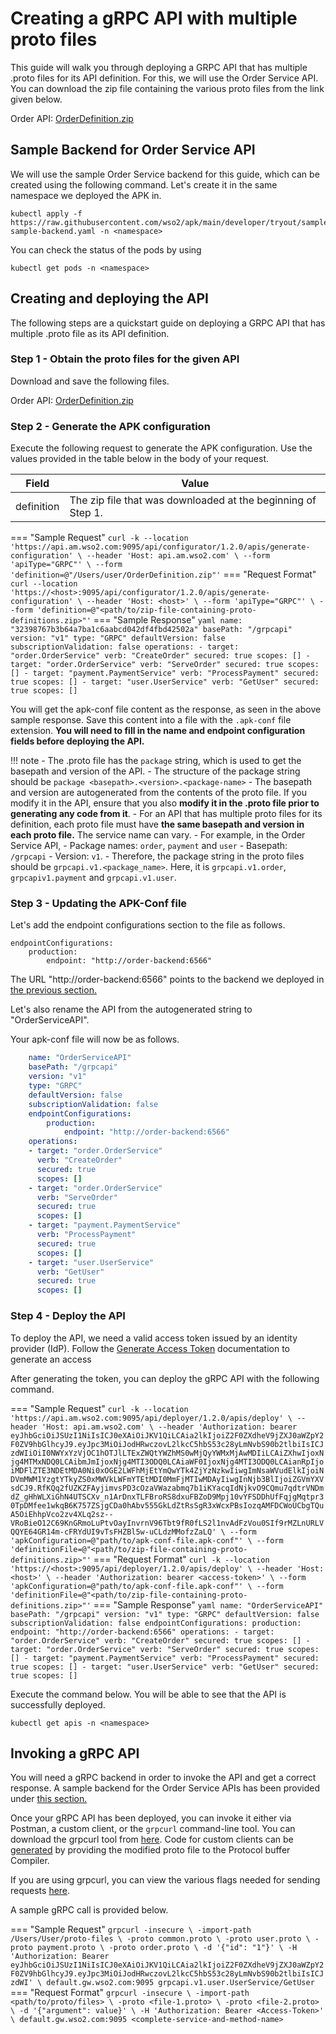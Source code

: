 # Creating a gRPC API with multiple proto files

This guide will walk you through deploying a GRPC API that has multiple .proto files for its API definition. For this, we will use the Order Service API. You can download the zip file containing the various proto files from the link given below.

Order API: [OrderDefinition.zip](../../../assets/files/get-started/OrderDefinition.zip)

## Sample Backend for Order Service API

We will use the sample Order Service backend for this guide, which can be created using the following command. Let's create it in the same namespace we deployed the APK in.

```
kubectl apply -f https://raw.githubusercontent.com/wso2/apk/main/developer/tryout/samples/order-sample-backend.yaml -n <namespace>
```

You can check the status of the pods by using 
```
kubectl get pods -n <namespace>
```

## Creating and deploying the API

The following steps are a quickstart guide on deploying a GRPC API that has multiple .proto file as its API definition. 

### Step 1 - Obtain the proto files for the given API

Download and save the following files.

Order API: [OrderDefinition.zip](../../../assets/files/get-started/OrderDefinition.zip)

### Step 2 - Generate the APK configuration

Execute the following request to generate the APK configuration. Use the values provided in the table below in the body of your request. 

| Field      | Value                                                        |
| ---------- | ------------------------------------------------------------ |
| definition | The zip file that was downloaded at the beginning of Step 1. |

=== "Sample Request"
    ```
    curl -k --location 'https://api.am.wso2.com:9095/api/configurator/1.2.0/apis/generate-configuration' \
    --header 'Host: api.am.wso2.com' \
    --form 'apiType="GRPC"' \
    --form 'definition=@"/Users/user/OrderDefinition.zip"'
    ```
=== "Request Format"
    ```
    curl --location 'https://<host>:9095/api/configurator/1.2.0/apis/generate-configuration' \
    --header 'Host: <host>' \
    --form 'apiType="GRPC"' \
    --form 'definition=@"<path/to/zip-file-containing-proto-definitions.zip>"'
    ```
=== "Sample Response"
    ```yaml
    name: "32398767b3b64a7ba1c6aabcd042df4fbd42502a"
    basePath: "/grpcapi"
    version: "v1"
    type: "GRPC"
    defaultVersion: false
    subscriptionValidation: false
    operations:
    - target: "order.OrderService"
      verb: "CreateOrder"
      secured: true
      scopes: []
    - target: "order.OrderService"
      verb: "ServeOrder"
      secured: true
      scopes: []
    - target: "payment.PaymentService"
      verb: "ProcessPayment"
      secured: true
      scopes: []
    - target: "user.UserService"
      verb: "GetUser"
      secured: true
      scopes: []
    ```

You will get the apk-conf file content as the response, as seen in the above sample response. Save this content into a file with the `.apk-conf` file extension. **You will need to fill in the name and endpoint configuration fields before deploying the API.**

!!! note
    - The .proto file has the `package` string, which is used to get the basepath and version of the API.
    - The structure of the package string should be `package <basepath>.<version>.<package-name>`
    - The basepath and version are autogenerated from the contents of the proto file. If you modify it in the API, ensure that you also **modify it in the .proto file prior to generating any code from it**. 
    - For an API that has multiple proto files for its definition, each proto file must have **the same basepath and version in each proto file.** The service name can vary.
    - For example, in the Order Service API,
        - Package names: `order`, `payment` and `user` 
        - Basepath: `/grpcapi`
        - Version: `v1`. 
        - Therefore, the package string in the proto files should be `grpcapi.v1.<package_name>`. Here, it is `grpcapi.v1.order`, `grpcapiv1.payment` and `grpcapi.v1.user`.

### Step 3 - Updating the APK-Conf file

Let's add the endpoint configurations section to the file as follows.

```
endpointConfigurations:
    production:
        endpoint: "http://order-backend:6566"
```

The URL "http://order-backend:6566" points to the backend we deployed in [the previous section.](#sample-backend-for-order-service-api)

Let's also rename the API from the autogenerated string to "OrderServiceAPI".

Your apk-conf file will now be as follows.
```yaml
    name: "OrderServiceAPI"
    basePath: "/grpcapi"
    version: "v1"
    type: "GRPC"
    defaultVersion: false
    subscriptionValidation: false
    endpointConfigurations:
        production:
            endpoint: "http://order-backend:6566"
    operations:
    - target: "order.OrderService"
      verb: "CreateOrder"
      secured: true
      scopes: []
    - target: "order.OrderService"
      verb: "ServeOrder"
      secured: true
      scopes: []
    - target: "payment.PaymentService"
      verb: "ProcessPayment"
      secured: true
      scopes: []
    - target: "user.UserService"
      verb: "GetUser"
      secured: true
      scopes: []
```

### Step 4 - Deploy the API

To deploy the API, we need a valid access token issued by an identity provider (IdP). Follow the <a href="../../../../develop-and-deploy-api/security/generate-access-token" target="_blank">Generate Access Token</a> documentation to generate an access 

After generating the token, you can deploy the gRPC API with the following command.

=== "Sample Request"
    ```
    curl -k --location 'https://api.am.wso2.com:9095/api/deployer/1.2.0/apis/deploy' \
    --header 'Host: api.am.wso2.com' \
    --header 'Authorization: bearer eyJhbGciOiJSUzI1NiIsICJ0eXAiOiJKV1QiLCAia2lkIjoiZ2F0ZXdheV9jZXJ0aWZpY2F0ZV9hbGlhcyJ9.eyJpc3MiOiJodHRwczovL2lkcC5hbS53c28yLmNvbS90b2tlbiIsICJzdWIiOiI0NWYxYzVjOC1hOTJlLTExZWQtYWZhMS0wMjQyYWMxMjAwMDIiLCAiZXhwIjoxNjg4MTMxNDQ0LCAibmJmIjoxNjg4MTI3ODQ0LCAiaWF0IjoxNjg4MTI3ODQ0LCAianRpIjoiMDFlZTE3NDEtMDA0Ni0xOGE2LWFhMjEtYmQwYTk4ZjYzNzkwIiwgImNsaWVudElkIjoiNDVmMWM1YzgtYTkyZS0xMWVkLWFmYTEtMDI0MmFjMTIwMDAyIiwgInNjb3BlIjoiZGVmYXVsdCJ9.RfKQq2fUZKZFAyjimvsPD3cOzaVWazabmq7b1iKYacqIdNjkvO9CQmu7qdtrVNDmdZ_gHhWLXiGhN4UTSCXv_n1ArDnxTLFBroRS8dxuFBZoD9Mpj10vYFSDDhUfFqjgMqtpr30TpDMfee1wkqB6K757ZSjgCDa0hAbv555GkLdZtRsSgR3xWcxPBsIozqAMFDCWoUCbgTQuA5OiEhhpVco2zv4XLq2sz--VRoBieO12C69KnGRmoLuPtvOayInvrnV96Tbt9fR0fLS2l1nvAdFzVou0SIf9rMZLnURLVQQYE64GR14m-cFRYdUI9vTsFHZBl5w-uCLdzMMofzZaLQ' \
    --form 'apkConfiguration=@"path/to/apk-conf-file.apk-conf"' \
    --form 'definitionFile=@"<path/to/zip-file-containing-proto-definitions.zip>"'
    ```
=== "Request Format"
    ```
    curl -k --location 'https://<host>:9095/api/deployer/1.2.0/apis/deploy' \
    --header 'Host: <host>' \
    --header 'Authorization: bearer <access-token>' \
    --form 'apkConfiguration=@"path/to/apk-conf-file.apk-conf"' \
    --form 'definitionFile=@"<path/to/zip-file-containing-proto-definitions.zip>"'
    ```
=== "Sample Response"
    ```yaml
    name: "OrderServiceAPI"
    basePath: "/grpcapi"
    version: "v1"
    type: "GRPC"
    defaultVersion: false
    subscriptionValidation: false
    endpointConfigurations:
        production:
            endpoint: "http://order-backend:6566"
    operations:
    - target: "order.OrderService"
      verb: "CreateOrder"
      secured: true
      scopes: []
    - target: "order.OrderService"
      verb: "ServeOrder"
      secured: true
      scopes: []
    - target: "payment.PaymentService"
      verb: "ProcessPayment"
      secured: true
      scopes: []
    - target: "user.UserService"
      verb: "GetUser"
      secured: true
      scopes: []
    ```

Execute the command below. You will be able to see that the API is successfully deployed.
```
kubectl get apis -n <namespace>
```

## Invoking a gRPC API

You will need a gRPC backend in order to invoke the API and get a correct response. A sample backend for the Order Service APIs has been provided under [this section.](#sample-backend-for-order-service-api)

Once your gRPC API has been deployed, you can invoke it either via Postman, a custom client, or the `grpcurl` command-line tool. You can download the grpcurl tool from <a href="https://github.com/fullstorydev/grpcurl" target="_blank">here</a>. Code for custom clients can be <a href="https://grpc.io/docs/" target="_blank">generated</a> by providing the modified proto file to the Protocol buffer Compiler.

If you are using grpcurl, you can view the various flags needed for sending requests <a href="https://github.com/fullstorydev/grpcurl" target="_blank">here</a>.

A sample gRPC call is provided below.

=== "Sample Request"
    ```
    grpcurl -insecure \
    -import-path /Users/User/proto-files \
    -proto common.proto \
    -proto user.proto \
    -proto payment.proto \
    -proto order.proto \
    -d '{"id": "1"}' \
    -H 'Authorization: Bearer eyJhbGciOiJSUzI1NiIsICJ0eXAiOiJKV1QiLCAia2lkIjoiZ2F0ZXdheV9jZXJ0aWZpY2F0ZV9hbGlhcyJ9.eyJpc3MiOiJodHRwczovL2lkcC5hbS53c28yLmNvbS90b2tlbiIsICJzdWI' \
    default.gw.wso2.com:9095 grpcapi.v1.user.UserService/GetUser
    ```
=== "Request Format"
    ```
    grpcurl -insecure \
    -import-path <path/to/proto/files> \
    -proto <file-1.proto> \
    -proto <file-2.proto> \
    -d '{"argument": value}' \
    -H 'Authorization: Bearer <Access-Token>' \
    default.gw.wso2.com:9095 <complete-service-and-method-name>
    ```